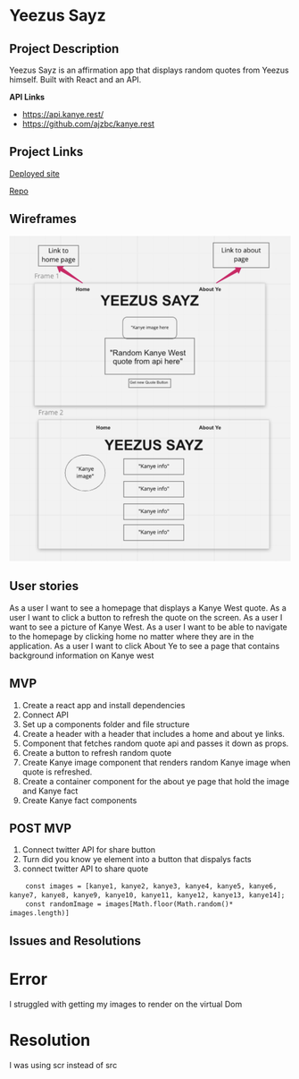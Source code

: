 
# Yeezus Sayz
## Project Description
Yeezus Sayz is an affirmation app that displays random quotes from Yeezus himself. Built with React and an API.

**API Links**
- https://api.kanye.rest/
- https://github.com/ajzbc/kanye.rest

## Project Links
[Deployed site](https://yeezus-sayz.netlify.app/aboutye)

[Repo](https://github.com/tsucodes/yeezus-sayz)
## Wireframes
![wireframe](Yeezuswireframe.png)

## User stories
As a user I want to see a homepage that displays a Kanye West quote.
As a user I want to click a button to refresh the quote on the screen.
As a user I want to see a picture of Kanye West.
As a user I want to be able to navigate to the homepage by clicking home no matter where they are in the application.
As a user I want to click About Ye to see a page that contains background information on Kanye west
## MVP 
1. Create a react app and install dependencies
2. Connect API 
3. Set up a components folder and file structure
4. Create a header with a header that includes a home and about ye links.
5. Component that fetches random quote api and passes it down as props.
6. Create a button to refresh random quote
7. Create Kanye image component that renders random Kanye image when quote is refreshed.
8. Create a container component for the about ye page that hold the image and Kanye fact
9. Create Kanye fact components

## POST MVP
1. Connect twitter API for share button
2. Turn did you know ye element into a button that dispalys facts
3. connect twitter API to share quote

```
    const images = [kanye1, kanye2, kanye3, kanye4, kanye5, kanye6, kanye7, kanye8, kanye9, kanye10, kanye11, kanye12, kanye13, kanye14];
    const randomImage = images[Math.floor(Math.random()* images.length)]
```
## Issues and Resolutions
# Error
I struggled with getting my images to render on the virtual Dom
# Resolution 
I was using scr instead of src

